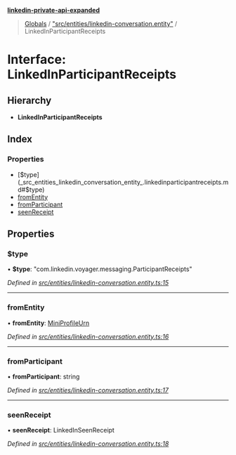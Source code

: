 **[linkedin-private-api-expanded](../README.md)**

> [Globals](../globals.md) / ["src/entities/linkedin-conversation.entity"](../modules/_src_entities_linkedin_conversation_entity_.md) / LinkedInParticipantReceipts

# Interface: LinkedInParticipantReceipts

## Hierarchy

* **LinkedInParticipantReceipts**

## Index

### Properties

* [$type](_src_entities_linkedin_conversation_entity_.linkedinparticipantreceipts.md#$type)
* [fromEntity](_src_entities_linkedin_conversation_entity_.linkedinparticipantreceipts.md#fromentity)
* [fromParticipant](_src_entities_linkedin_conversation_entity_.linkedinparticipantreceipts.md#fromparticipant)
* [seenReceipt](_src_entities_linkedin_conversation_entity_.linkedinparticipantreceipts.md#seenreceipt)

## Properties

### $type

•  **$type**: \"com.linkedin.voyager.messaging.ParticipantReceipts\"

*Defined in [src/entities/linkedin-conversation.entity.ts:15](https://github.com/khanhtranngoccva/linkedin-private-api/blob/355192d/src/entities/linkedin-conversation.entity.ts#L15)*

___

### fromEntity

•  **fromEntity**: [MiniProfileUrn](../modules/_src_entities_linkedin_mini_profile_entity_.md#miniprofileurn)

*Defined in [src/entities/linkedin-conversation.entity.ts:16](https://github.com/khanhtranngoccva/linkedin-private-api/blob/355192d/src/entities/linkedin-conversation.entity.ts#L16)*

___

### fromParticipant

•  **fromParticipant**: string

*Defined in [src/entities/linkedin-conversation.entity.ts:17](https://github.com/khanhtranngoccva/linkedin-private-api/blob/355192d/src/entities/linkedin-conversation.entity.ts#L17)*

___

### seenReceipt

•  **seenReceipt**: LinkedInSeenReceipt

*Defined in [src/entities/linkedin-conversation.entity.ts:18](https://github.com/khanhtranngoccva/linkedin-private-api/blob/355192d/src/entities/linkedin-conversation.entity.ts#L18)*
